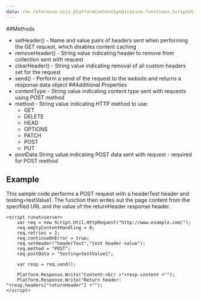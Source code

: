 ```yaml
---
data: <%= reference.ssjs_platformContentSyndication.functions.ScriptUtilHttpRequest %>
---
```


##Methods
* setHeader() - Name and value pairs of headers sent when performing the GET request, which disables content caching
* removeHeader() - String value indicating header to remove from collection sent with request
* clearHeader() - String value indicating removal of all custom headers set for the request
* send() - Perform a send of the request to the website and returns a response data object
##Additional Properties
* contentType	- String value indicating content type sent with requests using POST method
* method - String value indicating HTTP method to use:
  * GET
  * DELETE
  * HEAD
  * OPTIONS
  * PATCH
  * POST
  * PUT
* postData	String value indicating POST data sent with request - required for POST method
## Example
This sample code performs a POST request with a headerTest header and testing=testValue1. The function then writes out the page content from the specified URL and the value of the returnHeader response header.
```
<script runat=server>
    var req = new Script.Util.HttpRequest("http://www.example.com/");
    req.emptyContentHandling = 0;
    req.retries = 2;
    req.continueOnError = true;
    req.setHeader("headerTest","test header value");
    req.method = "POST";
    req.postData = "testing=testValue1";

    var resp = req.send();

    Platform.Response.Write("Content:<br/ >"+resp.content +"");
    Platform.Response.Write("Return header: "+resp.headers["returnHeader"] +"");
</script>
```
